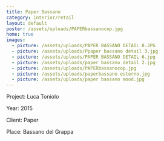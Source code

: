 ```yaml
---
title: Paper Bassano
category: interior/retail
layout: default
poster: /assets/uploads/PAPERbassanocop.jpg
home: true
images:
  - picture: /assets/uploads/PAPER BASSANO DETAIL 8.JPG
  - picture: /assets/uploads/Ppaper bassano detail 3.jpg
  - picture: /assets/uploads/PAPER BASSANO DETAIL 6.jpg
  - picture: /assets/uploads/paper bassano detail 2.jpg
  - picture: /assets/uploads/PAPERbassanocop.jpg
  - picture: /assets/uploads/paperbassano esterno.jpg
  - picture: /assets/uploads/paper bassano mood.jpg
---
```

Project: Luca Toniolo

Year: 2015

Client: Paper

Place: Bassano del Grappa

